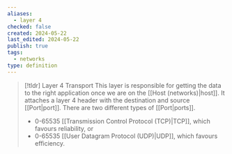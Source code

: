 ```yaml
---
aliases:
  - layer 4
checked: false
created: 2024-05-22
last_edited: 2024-05-22
publish: true
tags:
  - networks
type: definition
---
```

>[!tldr] Layer 4 Transport
>This layer is responsible for getting the data to the right application once we are on the [[Host (networks)|host]]. It attaches a layer 4 header with the destination and source [[Port|port]]. There are two different types of [[Port|ports]].
>- 0-65535 [[Transmission Control Protocol (TCP)|TCP]], which favours reliability, or
>- 0-65535 [[User Datagram Protocol (UDP)|UDP]], which favours efficiency.



